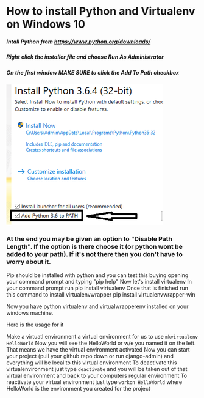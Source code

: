 # How to install Python and Virtualenv on Windows 10

##### Intall Python from https://www.python.org/downloads/

##### Right click the installer file and choose Run As Administrator

##### On the first window MAKE SURE to click the Add To Path checkbox

![Python Image 1](/images/python1.png)

### At the end you may be given an option to "Disable Path Length". If the option is there choose it (or python wont be added to your path). If it's not there then you don't have to worry about it.

Pip should be installed with python and you can test this buying opening your command prompt and typing "pip help"
Now let's install virtualenv
In your command prompt run pip install virtualenv
Once that is finished run this command to install virtualenvwrapper
pip install virtualenvwrapper-win

Now you have python virtualenv and virtualwrapperenv installed on your windows machine.

Here is the usage for it

Make a virtuatl environment a virtual environment for us to use
`mkvirtualenv HelloWorld`
Now you will see the HelloWorld or w/e you named it on the left. That means we have the virtual environment activated
Now you can start your project (pull your github repo down or run django-admin) and everything will be local to this virtual environment
To deactivate this virtualenvironment just type `deactivate` and you will be taken out of that virtual environment and back to your computers regular environment
To reactivate your virtual environment just type `workon HelloWorld` where HelloWorld is the environment you created for the project
